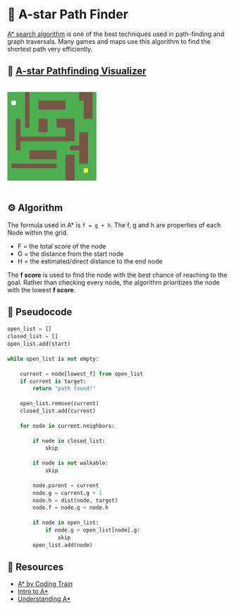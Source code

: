 # 🌟 A-star Path Finder

[A\* search algorithm](https://en.wikipedia.org/wiki/A*_search_algorithm) is one of the best techniques used in path-finding and graph traversals. Many games and maps use this algorithm to find the shortest path very efficiently.

## 🚀 [A-star Pathfinding Visualizer](https://indiecodermm.github.io/algo-lab/Path-finder/index.html)

<br>
<img src="astar-demo.gif" width="40%">
<br><br>

## ⚙ Algorithm

The formula used in A\* is `f = g + h`. The f, g and h are properties of each Node within the grid.

- F = the total score of the node
- G = the distance from the start node
- H = the estimated/direct distance to the end node

The **f score** is used to find the node with the best chance of reaching to the goal. Rather than checking every node, the algorithm prioritizes the node with the lowest **f score**.

## 🔮 Pseudocode

```python
open_list = []
closed_list = []
open_list.add(start)

while open_list is not empty:

    current = node[lowest_f] from open_list
    if current is target:
        return "path found!"

    open_list.remove(current)
    closed_list.add(current)

    for node in current.neighbors:

        if node in closed_list:
            skip

        if node is not walkable:
            skip

        node.parent = current
        node.g = current.g + 1
        node.h = dist(node, target)
        node.f = node.g + node.h

        if node in open_list:
            if node.g > open_list[node].g:
                skip
        open_list.add(node)
```

## 💎 Resources

- [A\* by Coding Train](https://github.com/CodingTrain/AStar)
- [Intro to A\*](https://www.redblobgames.com/pathfinding/a-star/introduction.html)
- [Understanding A\*](https://www.youtube.com/watch?v=i0x5fj4PqP4)
